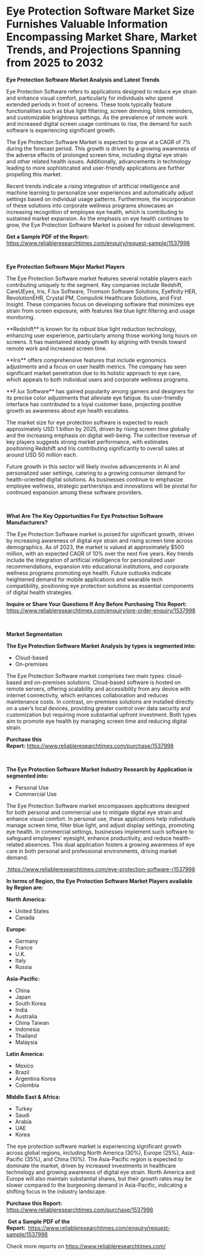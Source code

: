 <p><h1>Eye Protection Software Market Size Furnishes Valuable Information Encompassing Market Share, Market Trends, and Projections Spanning from 2025 to 2032</h1></p><p><strong>Eye Protection Software Market Analysis and Latest Trends</strong></p>
<p><p>Eye Protection Software refers to applications designed to reduce eye strain and enhance visual comfort, particularly for individuals who spend extended periods in front of screens. These tools typically feature functionalities such as blue light filtering, screen dimming, blink reminders, and customizable brightness settings. As the prevalence of remote work and increased digital screen usage continues to rise, the demand for such software is experiencing significant growth.</p><p>The Eye Protection Software Market is expected to grow at a CAGR of 7% during the forecast period. This growth is driven by a growing awareness of the adverse effects of prolonged screen time, including digital eye strain and other related health issues. Additionally, advancements in technology leading to more sophisticated and user-friendly applications are further propelling this market.</p><p>Recent trends indicate a rising integration of artificial intelligence and machine learning to personalize user experiences and automatically adjust settings based on individual usage patterns. Furthermore, the incorporation of these solutions into corporate wellness programs showcases an increasing recognition of employee eye health, which is contributing to sustained market expansion. As the emphasis on eye health continues to grow, the Eye Protection Software Market is poised for robust development.</p></p>
<p><strong>Get a Sample PDF of the Report:&nbsp;</strong> <a href="https://www.reliableresearchtimes.com/enquiry/request-sample/1537998?utm_campaign=3363&utm_medium=2&utm_source=Github&utm_content=ia&utm_term=10032025&utm_id=eye-protection-software">https://www.reliableresearchtimes.com/enquiry/request-sample/1537998</a></p>
<p>&nbsp;</p>
<p><strong>Eye Protection Software Major Market Players</strong></p>
<p><p>The Eye Protection Software market features several notable players each contributing uniquely to the segment. Key companies include Redshift, CareUEyes, Iris, F.lux Software, Thomson Software Solutions, Eyefinity HER, RevolutionEHR, Crystal PM, Compulink Healthcare Solutions, and First Insight. These companies focus on developing software that minimizes eye strain from screen exposure, with features like blue light filtering and usage monitoring.</p><p>**Redshift** is known for its robust blue light reduction technology, enhancing user experience, particularly among those working long hours on screens. It has maintained steady growth by aligning with trends toward remote work and increased screen time.</p><p>**Iris** offers comprehensive features that include ergonomics adjustments and a focus on user health metrics. The company has seen significant market penetration due to its holistic approach to eye care, which appeals to both individual users and corporate wellness programs.</p><p>**F.lux Software** has gained popularity among gamers and designers for its precise color adjustments that alleviate eye fatigue. Its user-friendly interface has contributed to a loyal customer base, projecting positive growth as awareness about eye health escalates.</p><p>The market size for eye protection software is expected to reach approximately USD 1 billion by 2025, driven by rising screen time globally and the increasing emphasis on digital well-being. The collective revenue of key players suggests strong market performance, with estimates positioning Redshift and Iris contributing significantly to overall sales at around USD 50 million each.</p><p>Future growth in this sector will likely involve advancements in AI and personalized user settings, catering to a growing consumer demand for health-oriented digital solutions. As businesses continue to emphasize employee wellness, strategic partnerships and innovations will be pivotal for continued expansion among these software providers.</p></p>
<p>&nbsp;</p>
<p><strong>What Are The Key Opportunities For Eye Protection Software Manufacturers?</strong></p>
<p><p>The Eye Protection Software market is poised for significant growth, driven by increasing awareness of digital eye strain and rising screen time across demographics. As of 2023, the market is valued at approximately $500 million, with an expected CAGR of 10% over the next five years. Key trends include the integration of artificial intelligence for personalized user recommendations, expansion into educational institutions, and corporate wellness programs promoting eye health. Future outlooks indicate heightened demand for mobile applications and wearable tech compatibility, positioning eye protection solutions as essential components of digital health strategies.</p></p>
<p><strong>Inquire or Share Your Questions If Any Before Purchasing This Report:</strong> <a href="https://www.reliableresearchtimes.com/enquiry/pre-order-enquiry/1537998?utm_campaign=3363&utm_medium=2&utm_source=Github&utm_content=ia&utm_term=10032025&utm_id=eye-protection-software">https://www.reliableresearchtimes.com/enquiry/pre-order-enquiry/1537998</a></p>
<p>&nbsp;</p>
<p><strong>Market Segmentation</strong></p>
<p><strong>The Eye Protection Software Market Analysis by types is segmented into:</strong></p>
<p><ul><li>Cloud-based</li><li>On-premises</li></ul></p>
<p><p>The Eye Protection Software market comprises two main types: cloud-based and on-premises solutions. Cloud-based software is hosted on remote servers, offering scalability and accessibility from any device with internet connectivity, which enhances collaboration and reduces maintenance costs. In contrast, on-premises solutions are installed directly on a user’s local devices, providing greater control over data security and customization but requiring more substantial upfront investment. Both types aim to promote eye health by managing screen time and reducing digital strain.</p></p>
<p><strong>Purchase this Report:&nbsp;</strong><a href="https://www.reliableresearchtimes.com/purchase/1537998?utm_campaign=3363&utm_medium=2&utm_source=Github&utm_content=ia&utm_term=10032025&utm_id=eye-protection-software">https://www.reliableresearchtimes.com/purchase/1537998</a></p>
<p>&nbsp;</p>
<p><strong>The Eye Protection Software Market Industry Research by Application is segmented into:</strong></p>
<p><ul><li>Personal Use</li><li>Commercial Use</li></ul></p>
<p><p>The Eye Protection Software market encompasses applications designed for both personal and commercial use to mitigate digital eye strain and enhance visual comfort. In personal use, these applications help individuals manage screen time, filter blue light, and adjust display settings, promoting eye health. In commercial settings, businesses implement such software to safeguard employees' eyesight, enhance productivity, and reduce health-related absences. This dual application fosters a growing awareness of eye care in both personal and professional environments, driving market demand.</p></p>
<p><a href="https://www.reliableresearchtimes.com/eye-protection-software-r1537998?utm_campaign=3363&utm_medium=2&utm_source=Github&utm_content=ia&utm_term=10032025&utm_id=eye-protection-software">&nbsp;https://www.reliableresearchtimes.com/eye-protection-software-r1537998</a></p>
<p><strong>In terms of Region, the Eye Protection Software Market Players available by Region are:</strong></p>
<p>
    <p> <strong> North America: </strong>
        <ul>
            <li>United States</li>
            <li>Canada</li>
        </ul>
        </p> 
    <p> <strong> Europe: </strong>
        <ul>
            <li>Germany</li>
            <li>France</li>
            <li>U.K.</li>
            <li>Italy</li>
            <li>Russia</li>
        </ul>
        </p> 
    <p> <strong> Asia-Pacific: </strong>
        <ul>
            <li>China</li>
            <li>Japan</li>
            <li>South Korea</li>
            <li>India</li>
            <li>Australia</li>
            <li>China Taiwan</li>
            <li>Indonesia</li>
            <li>Thailand</li>
            <li>Malaysia</li>
        </ul>
        </p> 
    <p> <strong> Latin America: </strong>
        <ul>
            <li>Mexico</li>
            <li>Brazil</li>
            <li>Argentina Korea</li>
            <li>Colombia</li>
        </ul>
        </p> 
    <p> <strong> Middle East & Africa: </strong>
        <ul>
            <li>Turkey</li>
            <li>Saudi</li>
            <li>Arabia</li>
            <li>UAE</li>
            <li>Korea</li>
        </ul>
    </p>
    </p>
<p><p>The eye protection software market is experiencing significant growth across global regions, including North America (30%), Europe (25%), Asia-Pacific (35%), and China (10%). The Asia-Pacific region is expected to dominate the market, driven by increased investments in healthcare technology and growing awareness of digital eye strain. North America and Europe will also maintain substantial shares, but their growth rates may be slower compared to the burgeoning demand in Asia-Pacific, indicating a shifting focus in the industry landscape.</p></p>
<p><strong>Purchase this Report: </strong><a href="https://www.reliableresearchtimes.com/purchase/1537998?utm_campaign=3363&utm_medium=2&utm_source=Github&utm_content=ia&utm_term=10032025&utm_id=eye-protection-software">https://www.reliableresearchtimes.com/purchase/1537998</a></p>
<p>&nbsp;<strong>Get a Sample PDF of the Report:&nbsp;&nbsp;</strong><a href="https://www.reliableresearchtimes.com/enquiry/request-sample/1537998?utm_campaign=3363&utm_medium=2&utm_source=Github&utm_content=ia&utm_term=10032025&utm_id=eye-protection-software">https://www.reliableresearchtimes.com/enquiry/request-sample/1537998</a></p>
<p><strong></strong></p>
<p>Check more reports on <a href="https://www.reliableresearchtimes.com/?utm_campaign=3363&utm_medium=2&utm_source=Github&utm_content=ia&utm_term=10032025&utm_id=eye-protection-software">https://www.reliableresearchtimes.com/</a></p>